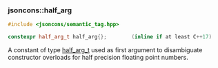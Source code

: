 ### jsoncons::half_arg

```cpp
#include <jsoncons/semantic_tag.hpp>

constexpr half_arg_t half_arg{};        (inline if at least C++17)
```

A constant of type [half_arg_t](half_arg_t.md) used as first argument to disambiguate constructor overloads for half precision floating point numbers.

